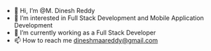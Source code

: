 - 👋 Hi, I’m @M. Dinesh Reddy
- 👀 I’m interested in Full Stack Development and Mobile Application Development
- 🌱 I’m currently working as a Full Stack Developer
- 📫 How to reach me dineshmaareddy@gmail.com

<!---
MdineshReddy/MdineshReddy is a ✨ special ✨ repository because its `README.md` (this file) appears on your GitHub profile.
You can click the Preview link to take a look at your changes.
--->
